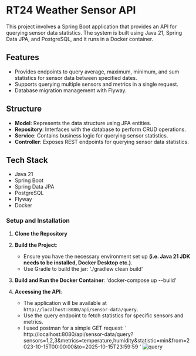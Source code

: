 # RT24 Weather Sensor API
This project involves a Spring Boot application that provides an API for querying sensor data statistics. The system is built using Java 21, Spring Data JPA, and PostgreSQL, and it runs in a Docker container.
## Features
- Provides endpoints to query average, maximum, minimum, and sum statistics for sensor data between specified dates.
- Supports querying multiple sensors and metrics in a single request.
- Database migration management with Flyway.
## Structure
- **Model**: Represents the data structure using JPA entities.
- **Repository**: Interfaces with the database to perform CRUD operations.
- **Service**: Contains business logic for querying sensor statistics.
- **Controller**: Exposes REST endpoints for querying sensor data statistics.
## Tech Stack
- Java 21
- Spring Boot
- Spring Data JPA
- PostgreSQL
- Flyway
- Docker
  
### Setup and Installation
1. **Clone the Repository**
   
2. **Build the Project**:
    - Ensure you have the necessary environment set up **(i.e. Java 21 JDK needs to be installed, Docker Desktop etc.)**.
    - Use Gradle to build the jar: './gradlew clean build'

4. **Build and Run the Docker Container**: 'docker-compose up --build'
5. **Accessing the API**:
    - The application will be available at `http://localhost:8080/api/sensor-data/query`.
    - Use the query endpoint to fetch statistics for specific sensors and metrics.
    - I used postman for a simple GET request: ' http://localhost:8080/api/sensor-data/query?sensors=1,2,3&metrics=temperature,humidity&statistic=min&from=2023-10-15T00:00:00&to=2025-10-15T23:59:59 '
      ![query](https://github.com/user-attachments/assets/c0d07114-fb78-4efa-b314-4b2eac2e6f64)

